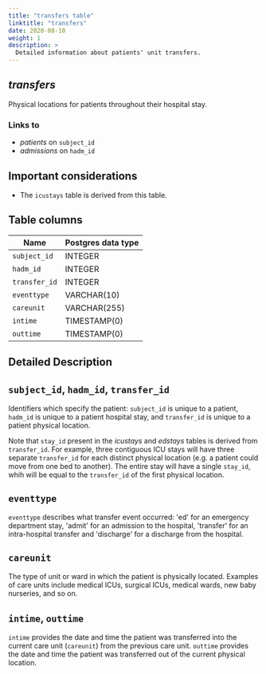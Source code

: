 ```yaml
---
title: "transfers table"
linktitle: "transfers"
date: 2020-08-10
weight: 1
description: >
  Detailed information about patients' unit transfers. 
---
```


## *transfers*

Physical locations for patients throughout their hospital stay.

### Links to

* *patients* on `subject_id`
* *admissions* on `hadm_id`

## Important considerations

* The `icustays` table is derived from this table.

## Table columns

Name | Postgres data type
---- | ----
`subject_id` | INTEGER
`hadm_id` | INTEGER
`transfer_id` | INTEGER
`eventtype` | VARCHAR(10)
`careunit` | VARCHAR(255)
`intime` | TIMESTAMP(0)
`outtime` | TIMESTAMP(0)

## Detailed Description

## `subject_id`, `hadm_id`, `transfer_id`

Identifiers which specify the patient: `subject_id` is unique to a patient, `hadm_id` is unique to a patient hospital stay, and `transfer_id` is unique to a patient physical location.

Note that `stay_id` present in the *icustays* and *edstays* tables is derived from `transfer_id`. For example, three contiguous ICU stays will have three separate `transfer_id` for each distinct physical location (e.g. a patient could move from one bed to another). The entire stay will have a single `stay_id`, whih will be equal to the `transfer_id` of the first physical location.

## `eventtype`

`eventtype` describes what transfer event occurred: 'ed' for an emergency department stay, 'admit' for an admission to the hospital, 'transfer' for an intra-hospital transfer and 'discharge' for a discharge from the hospital.

## `careunit`

The type of unit or ward in which the patient is physically located. Examples of care units include medical ICUs, surgical ICUs, medical wards, new baby nurseries, and so on.

## `intime`, `outtime`

`intime` provides the date and time the patient was transferred into the current care unit (`careunit`) from the previous care unit. `outtime` provides the date and time the patient was transferred out of the current physical location.
